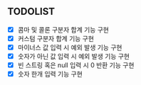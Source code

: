 ## TODOLIST
- [x] 콤마 및 콜론 구분자 합계 기능 구현
- [x] 커스텀 구분자 합계 기능 구현
- [x] 마이너스 값 입력 시 예외 발생 기능 구현
- [x] 숫자가 아닌 값 입력 시 예외 발생 기능 구현
- [x] 빈 스트링 혹은 null 입력 시 0 반환 기능 구현
- [x] 숫자 한개 입력 기능 구현